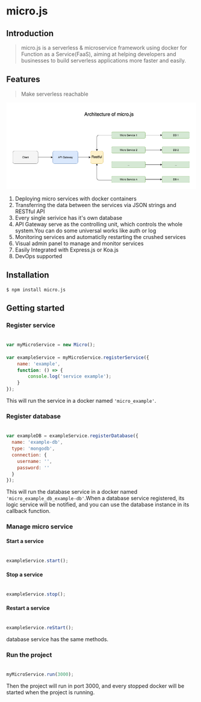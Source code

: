 # micro.js

## Introduction

> micro.js is a serverless & microservice framework using docker for Function as a Service(FaaS), aiming at helping developers and businesses to build serverless applications more faster and easily.

## Features

> Make serverless reachable 

![arch](https://github.com/Authing/micro.js/blob/master/assets/Architecture.png?raw=true)

1. Deploying micro services with docker containers
2. Transferring the data between the services via JSON strings and RESTful API
3. Every single serivice has it's own database
4. API Gateway serve as the controlling unit, which controls the whole system.You can do some universal works like auth or log
5. Monitoring services and automaticlly restarting the crushed services
6. Visual admin panel to manage and monitor services
7. Easily Integrated with Express.js or Koa.js
8. DevOps supported

## Installation

```
$ npm install micro.js
```

## Getting started

### Register service

``` javascript

var myMicroService = new Micro();

var exampleService = myMicroService.registerService({
    name: 'example',
    function: () => {
        console.log('service example');
    }
});

```
This will run the service in a docker named ```'micro_example'```.

### Register database

``` javascript

var exampleDB = exampleService.registerDatabase({
  name: 'example-db',
  type: 'mongodb',
  connection: {
    username: '',
    password: ''
  }
});

```
This will run the database service in a docker named ```'micro_example_db_example-db'```.When a database service registered, its logic service will be notified, and you can use the database instance in its callback function.

### Manage micro service

#### Start a service

``` javascript

exampleService.start();

```

#### Stop a service

``` javascript

exampleService.stop();

```

#### Restart a service

``` javascript

exampleService.reStart();

```

database service has the same methods.

### Run the project

``` javascript

myMicroService.run(3000);

```

Then the project will run in port 3000, and every stopped docker will be started when the project is running.
